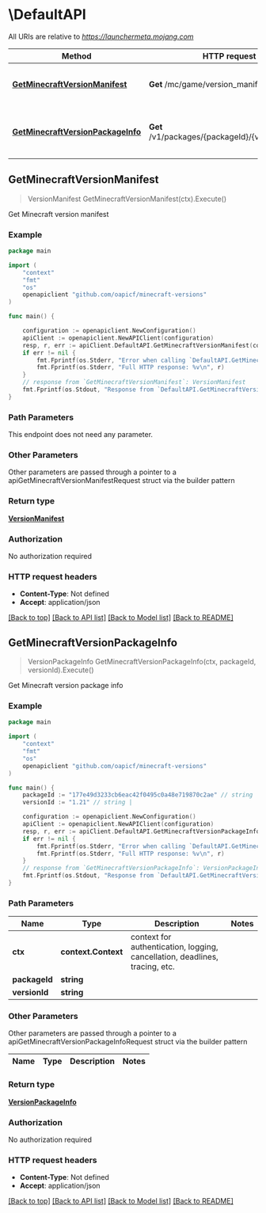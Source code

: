 # \DefaultAPI

All URIs are relative to *https://launchermeta.mojang.com*

Method | HTTP request | Description
------------- | ------------- | -------------
[**GetMinecraftVersionManifest**](DefaultAPI.md#GetMinecraftVersionManifest) | **Get** /mc/game/version_manifest.json | Get Minecraft version manifest
[**GetMinecraftVersionPackageInfo**](DefaultAPI.md#GetMinecraftVersionPackageInfo) | **Get** /v1/packages/{packageId}/{versionId}.json | Get Minecraft version package info



## GetMinecraftVersionManifest

> VersionManifest GetMinecraftVersionManifest(ctx).Execute()

Get Minecraft version manifest

### Example

```go
package main

import (
	"context"
	"fmt"
	"os"
	openapiclient "github.com/oapicf/minecraft-versions"
)

func main() {

	configuration := openapiclient.NewConfiguration()
	apiClient := openapiclient.NewAPIClient(configuration)
	resp, r, err := apiClient.DefaultAPI.GetMinecraftVersionManifest(context.Background()).Execute()
	if err != nil {
		fmt.Fprintf(os.Stderr, "Error when calling `DefaultAPI.GetMinecraftVersionManifest``: %v\n", err)
		fmt.Fprintf(os.Stderr, "Full HTTP response: %v\n", r)
	}
	// response from `GetMinecraftVersionManifest`: VersionManifest
	fmt.Fprintf(os.Stdout, "Response from `DefaultAPI.GetMinecraftVersionManifest`: %v\n", resp)
}
```

### Path Parameters

This endpoint does not need any parameter.

### Other Parameters

Other parameters are passed through a pointer to a apiGetMinecraftVersionManifestRequest struct via the builder pattern


### Return type

[**VersionManifest**](VersionManifest.md)

### Authorization

No authorization required

### HTTP request headers

- **Content-Type**: Not defined
- **Accept**: application/json

[[Back to top]](#) [[Back to API list]](../README.md#documentation-for-api-endpoints)
[[Back to Model list]](../README.md#documentation-for-models)
[[Back to README]](../README.md)


## GetMinecraftVersionPackageInfo

> VersionPackageInfo GetMinecraftVersionPackageInfo(ctx, packageId, versionId).Execute()

Get Minecraft version package info

### Example

```go
package main

import (
	"context"
	"fmt"
	"os"
	openapiclient "github.com/oapicf/minecraft-versions"
)

func main() {
	packageId := "177e49d3233cb6eac42f0495c0a48e719870c2ae" // string | 
	versionId := "1.21" // string | 

	configuration := openapiclient.NewConfiguration()
	apiClient := openapiclient.NewAPIClient(configuration)
	resp, r, err := apiClient.DefaultAPI.GetMinecraftVersionPackageInfo(context.Background(), packageId, versionId).Execute()
	if err != nil {
		fmt.Fprintf(os.Stderr, "Error when calling `DefaultAPI.GetMinecraftVersionPackageInfo``: %v\n", err)
		fmt.Fprintf(os.Stderr, "Full HTTP response: %v\n", r)
	}
	// response from `GetMinecraftVersionPackageInfo`: VersionPackageInfo
	fmt.Fprintf(os.Stdout, "Response from `DefaultAPI.GetMinecraftVersionPackageInfo`: %v\n", resp)
}
```

### Path Parameters


Name | Type | Description  | Notes
------------- | ------------- | ------------- | -------------
**ctx** | **context.Context** | context for authentication, logging, cancellation, deadlines, tracing, etc.
**packageId** | **string** |  | 
**versionId** | **string** |  | 

### Other Parameters

Other parameters are passed through a pointer to a apiGetMinecraftVersionPackageInfoRequest struct via the builder pattern


Name | Type | Description  | Notes
------------- | ------------- | ------------- | -------------



### Return type

[**VersionPackageInfo**](VersionPackageInfo.md)

### Authorization

No authorization required

### HTTP request headers

- **Content-Type**: Not defined
- **Accept**: application/json

[[Back to top]](#) [[Back to API list]](../README.md#documentation-for-api-endpoints)
[[Back to Model list]](../README.md#documentation-for-models)
[[Back to README]](../README.md)

